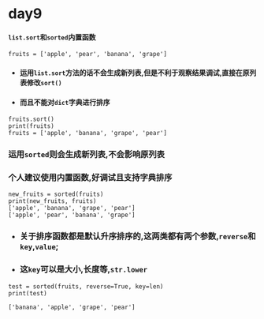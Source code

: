 # day9

#### ```list.sort```和```sorted```内置函数


```
fruits = ['apple', 'pear', 'banana', 'grape']
```

* #### 运用```list.sort```方法的话不会生成新列表,但是不利于观察结果调试,直接在原列表修改```sort()```
* #### 而且不能对```dict```字典进行排序
```
fruits.sort()
print(fruits)
fruits = ['apple', 'banana', 'grape', 'pear']
```
### 运用```sorted```则会生成新列表,不会影响原列表
### 个人建议使用内置函数,好调试且支持字典排序
```
new_fruits = sorted(fruits)
print(new_fruits, fruits)
['apple', 'banana', 'grape', 'pear']
['apple', 'pear', 'banana', 'grape']
```
* ### 关于排序函数都是默认升序排序的,这两类都有两个参数,```reverse```和```key```,```value```;
* ### 这```key```可以是大小,长度等,```str.lower```
```
test = sorted(fruits, reverse=True, key=len)
print(test)

['banana', 'apple', 'grape', 'pear']
```